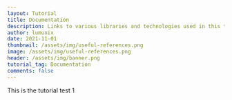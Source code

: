 ```yaml
---
layout: Tutorial
title: Documentation
description: Links to various libraries and technologies used in this theme.
author: lumunix
date: 2021-11-01
thumbnail: /assets/img/useful-references.png
image: /assets/img/useful-references.png
header: /assets/img/banner.png
tutorial_tag: Documentation
comments: false
---
```

This is the tutorial test 1
